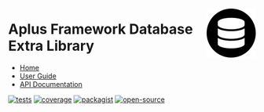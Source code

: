 <a href="https://github.com/aplus-framework/database-extra"><img src="https://raw.githubusercontent.com/aplus-framework/database-extra/master/guide/image.png" alt="Aplus Framework Database Extra Library" align="right" width="100"></a>

# Aplus Framework Database Extra Library

- [Home](https://aplus-framework.com/packages/database-extra)
- [User Guide](https://docs.aplus-framework.com/guides/libraries/database-extra/index.html)
- [API Documentation](https://docs.aplus-framework.com/packages/database-extra.html)

[![tests](https://github.com/aplus-framework/database-extra/actions/workflows/tests.yml/badge.svg)](https://github.com/aplus-framework/database-extra/actions/workflows/tests.yml)
[![coverage](https://coveralls.io/repos/github/aplus-framework/database-extra/badge.svg?branch=master)](https://coveralls.io/github/aplus-framework/database-extra?branch=master)
[![packagist](https://img.shields.io/packagist/v/aplus/database-extra)](https://packagist.org/packages/aplus/database-extra)
[![open-source](https://img.shields.io/badge/open--source-sponsor-magenta)](https://aplus-framework.com/sponsor)
